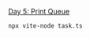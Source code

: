 [Day 5: Print Queue](https://adventofcode.com/2024/day/5 "Day 5: Print Queue")

```shell
npx vite-node task.ts
```
